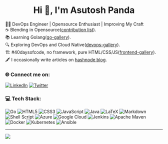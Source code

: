 <h1 align="center">Hi 👋, I'm Asutosh Panda</h1>


👨‍💻 DevOps Engineer | Opensource Enthusiast | Improving My Craft <br>
☕️ Blending in Opensource([contribution list](./cbn-list.md)).<br>
📚 Learning Golang([go-gallery](https://github.com/measutosh/go-gallery)).<br>
🔍 Exploring DevOps and Cloud Native([devops-gallery](https://github.com/measutosh/devops-gallery)).<br>
🏗  #40daysofcode, no framework, pure HTML/CSS/JS([frontend-gallery](https://github.com/measutosh/frontend-gallery)).<br>
🖋 I occasionally write articles on [hashnode blog](https://measutosh.hashnode.dev).


### 🌐 Connect me on:
[![LinkedIn](https://img.shields.io/badge/LinkedIn-%230077B5.svg?logo=linkedin&logoColor=white)](https://linkedin.com/in/measutosh) [![Twitter](https://img.shields.io/badge/Twitter-%231DA1F2.svg?logo=Twitter&logoColor=white)](https://twitter.com/measutosh9) 

### 💻 Tech Stack:
![Go](https://img.shields.io/badge/go-%2300ADD8.svg?style=flat-square&logo=go&logoColor=white) ![HTML5](https://img.shields.io/badge/html5-%23E34F26.svg?style=flat-square&logo=html5&logoColor=white) ![CSS3](https://img.shields.io/badge/css3-%231572B6.svg?style=flat-square&logo=css3&logoColor=white) ![JavaScript](https://img.shields.io/badge/javascript-%23323330.svg?style=flat-square&logo=javascript&logoColor=%23F7DF1E) ![Java](https://img.shields.io/badge/java-%23ED8B00.svg?style=flat-square&logo=java&logoColor=white) ![LaTeX](https://img.shields.io/badge/latex-%23008080.svg?style=flat-square&logo=latex&logoColor=white) ![Markdown](https://img.shields.io/badge/markdown-%23000000.svg?style=flat-square&logo=markdown&logoColor=white) ![Shell Script](https://img.shields.io/badge/shell_script-%23121011.svg?style=flat-square&logo=gnu-bash&logoColor=white) ![Azure](https://img.shields.io/badge/azure-%230072C6.svg?style=flat-square&logo=azure-devops&logoColor=white) ![Google Cloud](https://img.shields.io/badge/Google%20Cloud-%234285F4.svg?style=flat-square&logo=google-cloud&logoColor=white) ![Jenkins](https://img.shields.io/badge/jenkins-%232C5263.svg?style=flat-square&logo=jenkins&logoColor=white) ![Apache Maven](https://img.shields.io/badge/Apache%20Maven-C71A36?style=flat-square&logo=Apache%20Maven&logoColor=white) ![Docker](https://img.shields.io/badge/docker-%230db7ed.svg?style=flat-square&logo=docker&logoColor=white) ![Kubernetes](https://img.shields.io/badge/kubernetes-%23326ce5.svg?style=flat-square&logo=kubernetes&logoColor=white) ![Ansible](https://img.shields.io/badge/ansible-%231A1918.svg?style=flat-square&logo=ansible&logoColor=white)


---
[![](https://visitcount.itsvg.in/api?id=measutosh&icon=6&color=9)](https://visitcount.itsvg.in)

